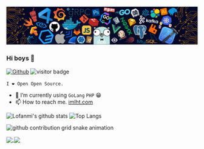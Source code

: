 ![](https://github.com/Lofanmi/Lofanmi/blob/master/header.png)

### Hi boys 👋

[![Github](https://img.shields.io/github/followers/Lofanmi?label=Follow&style=social)](https://github.com/Lofanmi)
<img src="https://visitor-badge.laobi.icu/badge?page_id=Lofanmi.Lofanmi" alt="visitor badge"/>  

`I ❤ Open Open Source.`

- 🤔 I’m currently using `GoLang` `PHP` 😁
- 📫 How to reach me. [imlht.com](https://imlht.com)

![Lofanmi's github stats](https://github-readme-stats-git-masterrstaa-rickstaa.vercel.app/api?username=Lofanmi&show_icons=true&count_private=true&line_height=40&hide_border=true&theme=vue)
![Top Langs](https://github-readme-stats-git-masterrstaa-rickstaa.vercel.app/api/top-langs/?username=Lofanmi&hide=html&exclude_repo=&hide_border=true&theme=vue)

![github contribution grid snake animation](https://raw.githubusercontent.com/Lofanmi/Lofanmi/output/github-contribution-grid-snake.svg)

<a href="https://github.com/Lofanmi/chinese-calendar-golang">
  <img align="center" src="https://github-readme-stats-git-masterrstaa-rickstaa.vercel.app/api/pin/?username=Lofanmi&repo=chinese-calendar-golang&theme=buefy" />
</a>
<a href="https://github.com/Lofanmi/pinyin-golang">
  <img align="center" src="https://github-readme-stats-git-masterrstaa-rickstaa.vercel.app/api/pin/?username=Lofanmi&repo=pinyin-golang&theme=buefy" />
</a>
